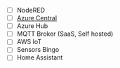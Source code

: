 
- [ ] NodeRED
- [ ] [Azure Central](https://ttnleipzig.azureiotcentral.com/devices)
- [ ] Azure Hub
- [ ] MQTT Broker (SaaS, Self hosted)
- [ ] AWS IoT
- [ ] Sensors Bingo
- [ ] Home Assistant